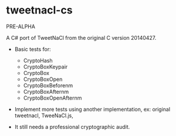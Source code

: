 # tweetnacl-cs

PRE-ALPHA

A C# port of TweetNaCl from the original C version 20140427.


- Basic tests for:
    - CryptoHash
    - CryptoBoxKeypair
    - CryptoBox
    - CryptoBoxOpen
    - CryptoBoxBeforenm
    - CryptoBoxAfternm
    - CryptoBoxOpenAfternm

- Implement more tests using another implementation, ex: original tweetnacl, TweeNaCl.js,
- It still needs a professional cryptographic audit.
